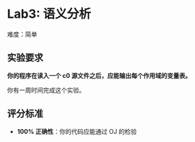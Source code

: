 # Lab3: 语义分析

难度：简单

## 实验要求

**你的程序在读入一个 c0 源文件之后，应能输出每个作用域的变量表。**

你有一周时间完成这个实验。

## 评分标准

- **100% 正确性**：你的代码应能通过 OJ 的检验
